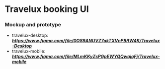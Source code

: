 # Travelux booking UI

### Mockup and prototype
  - travelux-desktop: ***https://www.figma.com/file/0OS9ANUVZ7akTXVnPBRW4K/Travelux-Desktop***
  - travelux-mobile:  ***https://www.figma.com/file/MLmKKyZsPGpEWYQQwajgFj/Travelux-mobile***
